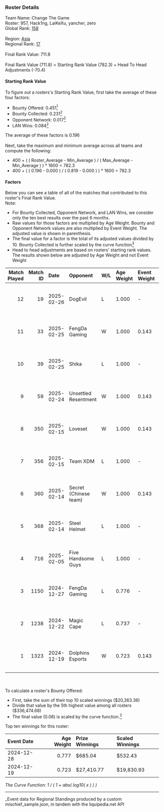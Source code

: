 ### Roster Details<br />
Team Name: Change The Game<br />
Roster: 957, Hack1ng, LaiKeXu, yancher, zero<br />
Global Rank: [158](../../standings_global_2025_03_01.md)<br />
<br />
Region: [Asia]( ../../standings_asia_2025_03_01.md)<br />
Regional Rank: [17]( ../../standings_asia_2025_03_01.md)<br />
<br />
Final Rank Value:  711.8<br />
<br />
Final Rank Value (711.8) = Starting Rank Value (782.3) + Head To Head Adjustments (-70.4)<br />

#### Starting Rank Value<br />
To figure out a rosters's Starting Rank Value, first take the average of these four factors:<br />
- Bounty Offered: 0.451[<sup>1</sup>](#table2)
- Bounty Collected: 0.231[<sup>2</sup>](#table1)
- Opponent Network: 0.017[<sup>2</sup>](#table1)
- LAN Wins: 0.084[<sup>2</sup>](#table1)

The average of these factors is 0.196<br />
<br />
Next, take the maximum and minimum average across all teams and compute the following:<br />
- 400 + ( ( Roster_Average - Min_Average ) / ( Max_Average - Min_Average ) ) * 1600 = 782.3
- 400 + ( ( 0.196 - 0.000 ) / ( 0.819 - 0.000 ) ) * 1600 = 782.3


#### Factors<br />
Below you can see a table of all of the matches that contributed to this roster's Final Rank Value.<br />
Note:<br />

- For Bounty Collected, Opponent Network, and LAN Wins, we consider only the ten best results over the past 6 months.
- Raw values for those factors are multiplied by Age Weight. Bounty and Opponent Network values are also multiplied by Event Weight. The adjusted value is shown in parenthesis.
- The final value for a factor is the total of its adjusted values divided by 10. Bounty Collected is further scaled by the curve function[<sup>3</sup>](#curveFunction)
- Head to head adjustments are based on rosters' starting rank values. The results shown below are adjusted by Age Weight and not Event Weight
<span id="table1"></span><br />


| Match Played | Match ID | Date       | Opponent              | W/L | Age Weight | Event Weight | Bounty Collected | Opponent Network | LAN Wins  | H2H Adj. | Roster                               |
| -: | -: | :- | :- | :- | :- | :- | :- | :- | :- | -: | :- |
|           12 |       19 | 2025-02-26 | DogEvil               | L   | 1.000      | -            | -                | -                | -         |    -9.14 | 957, Hack1ng, LaiKeXu, yancher, zero |
|           11 |       33 | 2025-02-25 | FengDa Gaming         | W   | 1.000      | 0.143        | 0.008 (0.001)    | 0.636 (0.091)    | 0 (0.000) |    14.53 | 957, Hack1ng, LaiKeXu, yancher, zero |
|           10 |       39 | 2025-02-25 | Shika                 | L   | 1.000      | -            | -                | -                | -         |   -18.98 | 957, Hack1ng, LaiKeXu, yancher, zero |
|            9 |       59 | 2025-02-24 | Unsettled Resentment  | W   | 1.000      | 0.143        | 0.014 (0.002)    | 0.354 (0.051)    | 0 (0.000) |    19.86 | 957, Hack1ng, LaiKeXu, yancher, zero |
|            8 |      350 | 2025-02-15 | Loveset               | W   | 1.000      | 0.143        | 0.000 (0.000)    | 0.167 (0.024)    | 0 (0.000) |     5.68 | 957, Hack1ng, LaiKeXu, Yancher, zero |
|            7 |      356 | 2025-02-15 | Team XDM              | L   | 1.000      | -            | -                | -                | -         |   -22.23 | 957, Hack1ng, LaiKeXu, Yancher, zero |
|            6 |      360 | 2025-02-14 | Secret (Chinese team) | W   | 1.000      | 0.143        | 0.000 (0.000)    | 0.000 (0.000)    | 0 (0.000) |     4.38 | 957, Hack1ng, LaiKeXu, Yancher, zero |
|            5 |      368 | 2025-02-14 | Steel Helmet          | L   | 1.000      | -            | -                | -                | -         |   -23.01 | 957, Hack1ng, LaiKeXu, Yancher, zero |
|            4 |      716 | 2025-02-05 | Five Handsome Guys    | L   | 1.000      | -            | -                | -                | -         |   -18.25 | 957, Hack1ng, LaiKeXu, yancher, zero |
|            3 |     1150 | 2024-12-27 | FengDa Gaming         | L   | 0.776      | -            | -                | -                | -         |   -13.86 | 957, Hack1ng, LaiKeXu, yancher, zero |
|            2 |     1238 | 2024-12-22 | Magic Cape            | L   | 0.737      | -            | -                | -                | -         |   -14.69 | 957, Hack1ng, LaiKeXu, yancher, zero |
|            1 |     1323 | 2024-12-19 | Dolphins Esports      | W   | 0.723      | 0.143        | 0.015 (0.002)    | 0.000 (0.000)    | 1 (0.723) |     5.29 | 957, Hack1ng, LaiKeXu, yancher, zero |

<br />
<span id="table2"></span><br />
To calculate a roster's Bounty Offered:<br />

- First, take the sum of their top 10 scaled winnings ($20,363.36)
- Divide that value by the 5th highest value among all rosters ($336,474.68)
- The final value (0.06) is scaled by the curve function.[<sup>3</sup>](#curveFunction)

Top ten winnings for this roster:<br />

| Event Date | Age Weight | Prize Winnings | Scaled Winnings |
| :- | -: | :- | :- |
| 2024-12-28 |      0.777 | $685.04        | $532.43         |
| 2024-12-19 |      0.723 | $27,410.77     | $19,830.93      |


<span id="curveFunction"></span>_The Curve Function: 1 / ( 1 + abs( log10( x ) ) )_<br />

---
_Event data for Regional Standings produced by a custom mischief_sample.json, in tandem with the liquipedia.net API<br />
